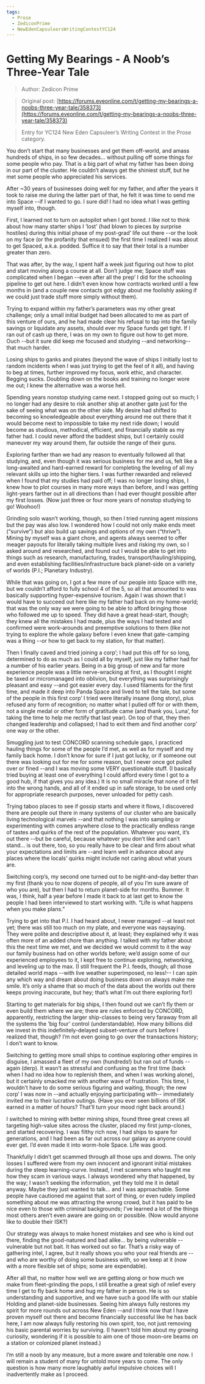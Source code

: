 ```yaml
---
tags:
  - Prose
  - ZediconPrime
  - NewEdenCapsuleersWritingContestYC124
---
```


# Getting My Bearings - A Noob’s Three-Year Tale

> Author: Zedicon Prime

> Original post: [https://forums.eveonline.com/t/getting-my-bearings-a-noobs-three-year-tale/358373](https://forums.eveonline.com/t/getting-my-bearings-a-noobs-three-year-tale/358373)

> Entry for YC124 New Eden Capsuleer’s Writing Contest in the Prose category.


You don’t start that many businesses and get them off-world, and amass hundreds of ships, in so few decades… without pulling off some things for some people who pay. That is a big part of what my father has been doing in our part of the cluster. He couldn’t always get the shiniest stuff, but he met some people who appreciated his services.

After ~30 years of businesses doing well for my father, and after the years it took to raise me during the latter part of that, he felt it was time to send me into Space --if I wanted to go. I sure did! I had no idea what I was getting myself into, though.

First, I learned not to turn on autopilot when I got bored. I like not to think about how many starter ships I ‘lost’ (had blown to pieces by surprise hostiles) during this initial phase of my post-grad’ life out there --or the look on my face (or the profanity that ensued) the first time I realized I was about to get Spaced, a.k.a. podded. Suffice it to say that their total is a number greater than zero.

That was after, by the way, I spent half a week just figuring out how to plot and start moving along a course at all. Don’t judge me; Space stuff was complicated when I began --even after all the prep’ I did for the schooling pipeline to get out here. I didn’t even know how contracts worked until a few months in (and a couple new contacts got edgy about me foolishly asking if we could just trade stuff more simply without them).

Trying to expand within my father’s parameters was my other great challenge; only a small initial budget had been allocated to me as part of this venture of ours, and he had made clear his refusal to tap into the family savings or liquidate any assets, should ever my Space funds get tight. If I ran out of cash up there, I was on my own to figure out how to get more. Ouch --but it sure did keep me focused and studying --and networking-- that much harder.

Losing ships to ganks and pirates (beyond the wave of ships I initially lost to random incidents when I was just trying to get the feel of it all), and having to beg at times, further improved my focus, work ethic, and character. Begging sucks. Doubling down on the books and training no longer wore me out; I knew the alternative was a worse hell.

Spending years nonstop studying came next. I stopped going out so much; I no longer had any desire to risk another ship at another gate just for the sake of seeing what was on the other side. My desire had shifted to becoming so knowledgeable about everything around me out there that it would become next to impossible to take my next ride down; I would become as studious, methodical, efficient, and financially stable as my father had. I could never afford the baddest ships, but I certainly could maneuver my way around them, far outside the range of their guns.

Exploring farther than we had any reason to eventually followed all that studying, and, even though it was serious business for me and us, felt like a long-awaited and hard-earned reward for completing the leveling of all my relevant skills up into the higher tiers. I was further rewarded and relieved when I found that my studies had paid off; I was no longer losing ships, I knew how to plot courses in many more ways than before, and I was getting light-years farther out in all directions than I had ever thought possible after my first losses. (Now just three or four more years of nonstop studying to go! Woohoo!)

Grinding solo wasn’t working, though, so then I tried running agent missions but the pay was also low. I wondered how I could not only make ends meet (“survive”) but also build up savings and options of my own (“thrive”). Mining by myself was a giant chore, and agents always seemed to offer meager payouts for literally taking multiple lives and risking my own, so I asked around and researched, and found out I would be able to get into things such as research, manufacturing, trades, transport/hauling/shipping, and even establishing facilities/infrastructure back planet-side on a variety of worlds (P.I.; Planetary Industry).

While that was going on, I got a few more of our people into Space with me, but we couldn’t afford to fully school 4 of the 5, so all that amounted to was basically supporting hyper-expensive tourism. Again I was shown that I would have to succeed out here like my father had back on my home-world; that was the only way we were going to be able to afford bringing those who followed me up to speed. They did have a great head-start, though; they knew all the mistakes I had made, plus the ways I had tested and confirmed were work-arounds and preemptive solutions to them (like not trying to explore the whole galaxy before I even knew that gate-camping was a thing --or how to get back to my station, for that matter).

Then I finally caved and tried joining a corp’; I had put this off for so long, determined to do as much as I could all by myself, just like my father had for a number of his earlier years. Being in a big group of new and far more experience people was a little nerve-wracking at first, as I thought I might be taxed or micromanaged into oblivion, but everything was surprisingly pleasant and easy --and got easier every day. I used filaments for the first time, and made it deep into Panda Space and lived to tell the tale, but some of the people in this first corp’ I tried were literally insane (long story), plus refused any form of recognition; no matter what I pulled off for or with them, not a single medal or other form of gratitude came (and thank you, Luna’, for taking the time to help me rectify that last year). On top of that, they then changed leadership and collapsed; I had to exit them and find another corp’ one way or the other.

Smuggling just to test CONCORD scanning schedule gaps, I practiced hauling things for some of the people I’d met, as well as for myself and my family back home. I don’t know for sure if I just got lucky, or if someone out there was looking out for me for some reason, but I never once got pulled over or fined --and I was moving some VERY questionable stuff. (I basically tried buying at least one of everything I could afford every time I got to a good hub, if that gives you any idea.) It is no small miracle that none of it fell into the wrong hands, and all of it ended up in safe storage, to be used only for appropriate research purposes, never unloaded for petty cash.

Trying taboo places to see if gossip starts and where it flows, I discovered there are people out there in many systems of our cluster who are basically living technological marvels --and that nothing I was into sampling or experimenting with comes anywhere close to the practically endless range of tastes and quirks of the rest of the population. Whatever you want, it’s out there --but be careful, because whatever you don’t like and can’t stand… is out there, too, so you really have to be clear and firm about what your expectations and limits are --and learn well in advance about any places where the locals’ quirks might include not caring about what yours are.

Switching corp’s, my second one turned out to be night-and-day better than my first (thank you to now dozens of people, all of you I’m sure aware of who you are), but then I had to return planet-side for months. Bummer. It was, I think, half a year before I made it back to at last get to know the people I had been interviewed to start working with. “Life is what happens when you make plans.”

Trying to get into that P.I. I had heard about, I never managed --at least not yet; there was still too much on my plate, and everyone was naysaying. They were polite and descriptive about it, at least; they explained why it was often more of an added chore than anything. I talked with my father about this the next time we met, and we decided we would commit to it the way our family business had on other worlds before; we’d assign some of our experienced employees to it, I kept free to continue exploring, networking, and leveling up to the max. (I still frequent the P.I. feeds, though; all those detailed world maps --with live weather superimposed, no less!-- I can spin any which way and dream about doing business down on always make me smile. It’s only a shame that so much of the data about the worlds out there keeps proving inaccurate, but hey; that’s what I’m out there exploring for!)

Starting to get materials for big ships, I then found out we can’t fly them or even build them where we are; there are rules enforced by CONCORD, apparently, restricting the larger ship-classes to being very faraway from all the systems the ‘big four’ control (understandable). How many billions did we invest in this indefinitely-delayed subset-venture of ours before I realized that, though? I’m not even going to go over the transactions history; I don’t want to know.

Switching to getting more small ships to continue exploring other empires in disguise, I amassed a fleet of my own (hundreds!) but ran out of funds --again (derp). It wasn’t as stressful and confusing as the first time (back when I had no idea how to replenish them, and when I was working alone), but it certainly smacked me with another wave of frustration. This time, I wouldn’t have to do some serious figuring and waiting, though; the new corp’ I was now in --and actually enjoying participating with-- immediately invited me to their lucrative outings. (Have you ever seen billions of ISK earned in a matter of hours? That’ll turn your mood right back around.)

I switched to mining with better mining ships, found three great crews all targeting high-value sites across the cluster, placed my first jump-clones, and started recovering. I was filthy rich now, I had ships to spare for generations, and I had been as far out across our galaxy as anyone could ever get. I’d even made it into worm-hole Space. Life was good.

Thankfully I didn’t get scammed through all those ups and downs. The only losses I suffered were from my own innocent and ignorant initial mistakes during the steep learning-curve. Instead, I met scammers who taught me how they scam in various ways. I always wondered why that happened, by the way; I wasn’t seeking the information, yet they told me it in detail anyway. Maybe they just wanted to talk… and I was approachable. Some people have cautioned me against that sort of thing, or even rudely implied something about me was attracting the wrong crowd, but it has paid to be nice even to those with criminal backgrounds; I’ve learned a lot of the things most others aren’t even aware are going on or possible. (Now would anyone like to double their ISK?)

Our strategy was always to make honest mistakes and see who is kind out there, finding the good-natured and bad alike… by being vulnerable --vulnerable but not bait. It has worked out so far. That’s a risky way of gathering intel, I agree, but it really shows you who your real friends are --and who are worthy of doing some business with, so we keep at it (now with a more flexible set of ships; some are expendable).

After all that, no matter how well we are getting along or how much we make from fleet-grinding the pops, I still breathe a great sigh of relief every time I get to fly back home and hug my father in person. He is so understanding and supportive, and we have such a good life with our stable Holding and planet-side businesses. Seeing him always fully restores my spirit for more rounds out across New Eden --and I think now that I have proven myself out there and become financially successful like he has back here, I am now always fully restoring his own spirit, too, not just removing his basic parental worries by surviving. (I haven’t told him about my growing curiosity, wondering if it is possible to aim one of those moon-ore beams on a station or colonized planet instead.)

I’m still a noob by any measure, but a more aware and tolerable one now. I will remain a student of many for untold more years to come. The only question is how many more laughably awful impulsive choices will I inadvertently make as I proceed.